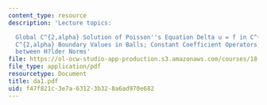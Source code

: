 ```yaml
---
content_type: resource
description: 'Lecture topics:

  Global C^{2,alpha} Solution of Poisson''s Equation Delta u = f in C^{alpha}, for
  C^{2,alpha} Boundary Values in Balls; Constant Coefficient Operators; Interpolation
  between H?lder Norms'
file: https://ol-ocw-studio-app-production.s3.amazonaws.com/courses/18-156-differential-analysis-spring-2004/f47f821c3e7a63123b328a6ad970e682_da1.pdf
file_type: application/pdf
resourcetype: Document
title: da1.pdf
uid: f47f821c-3e7a-6312-3b32-8a6ad970e682
---
```

